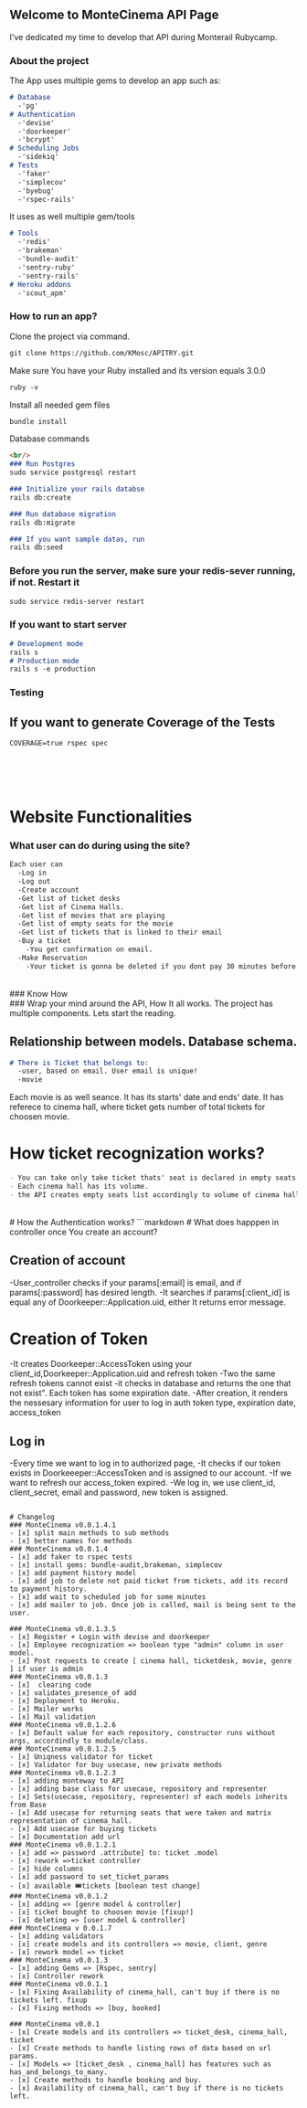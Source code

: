 ## Welcome to MonteCinema API Page

I've dedicated my time to develop that API during Monterail Rubycamp.
### About the project

The App uses multiple gems to develop an app such as:

```markdown
# Database
  -'pg'
# Authentication
  -'devise'
  -'doorkeeper'
  -'bcrypt'
# Scheduling Jobs
  -'sidekiq'
# Tests
  -'faker'
  -'simplecov'
  -'byebug'
  -'rspec-rails'
```
It uses as well multiple gem/tools

```markdown
# Tools
  -'redis'
  -'brakeman'
  -'bundle-audit'
  -'sentry-ruby'
  -'sentry-rails'
# Heroku addons
  -'scout_apm'
```


### How to run an app?
Clone the project via command.
```markdown
git clone https://github.com/KMosc/APITRY.git
```
Make sure You have your Ruby installed and its version equals 3.0.0
```markdown
ruby -v
```
Install all needed gem files
```markdown
bundle install
```
Database commands
```markdown
<br/>
### Run Postgres
sudo service postgresql restart

### Initialize your rails databse
rails db:create

### Run database migration
rails db:migrate

### If you want sample datas, run
rails db:seed
```
### Before you run the server, make sure your redis-sever running, if not. Restart it
```markdown
sudo service redis-server restart
```
### If you want to start server
```markdown
# Development mode
rails s
# Production mode
rails s -e production
```

### Testing
## If you want to generate Coverage of the Tests
```markdown
COVERAGE=true rspec spec
```
<br/>
<br/>
<br/>

# Website Functionalities

### What user can do during using the site?
```markdown
Each user can
  -Log in
  -Log out
  -Create account
  -Get list of ticket desks
  -Get list of Cinema Halls.
  -Get list of movies that are playing
  -Get list of empty seats for the movie
  -Get list of tickets that is linked to their email
  -Buy a ticket
    -You get confirmation on email.
  -Make Reservation
    -Your ticket is gonna be deleted if you dont pay 30 minutes before movies start.
```
<br/>
### Know How
<br/>
### Wrap your mind around the API, How It all works.
The project has multiple components. Lets start the reading.

## Relationship between models. Database schema.
```markdown
# There is Ticket that belongs to:
  -user, based on email. User email is unique!
  -movie
```
Each movie is as well seance. It has its starts' date and ends' date. It has referece to cinema hall, where ticket gets number of total tickets for choosen movie.

# How ticket recognization works?
```markdown
- You can take only take ticket thats' seat is declared in empty seats list.
- Each cinema hall has its volume.
- the API creates empty seats list accordingly to volume of cinema hall, each row has maximum 10 seats
```
<br/>
# How the Authentication works?
```markdown
# What does happpen in controller once You create an account?

## Creation of account
-User_controller checks if your params[:email] is email, and if params[:password] has desired length.
-It searches if params[:client_id] is equal any of Doorkeeper::Application.uid, either It returns error message.
# Creation of Token
-It creates Doorkeeper::AccessToken using your client_id,Doorkeeper::Application.uid and refresh token
-Two the same refresh tokens cannot exist
  -it checks in database and returns the one that not exist". Each token has some expiration date.
-After creation, it renders the nessesary information for user to log in auth token type, expiration date, access_token
## Log in
-Every time we want to log in to authorized page,
-It checks if our token exists in Doorkeeeper::AccessToken and is assigned to our account.
-If we want to refresh our access_token expired.
  -We log in, we use client_id, client_secret, email and password, new token is assigned.
```

# Changelog
### MonteCinema v0.0.1.4.1
- [x] split main methods to sub methods
- [x] better names for methods
### MonteCinema v0.0.1.4
- [x] add faker to rspec tests
- [x] install gems: bundle-audit,brakeman, simplecov
- [x] add payment history model
- [x] add job to delete not paid ticket from tickets, add its record to payment history.
- [x] add wait to scheduled job for some minutes 
- [x] add mailer to job. Once job is called, mail is being sent to the user.

### MonteCinema v0.0.1.3.5
- [x] Register + Login with devise and doorkeeper
- [x] Employee recognization => boolean type "admin" column in user model.
- [x] Post requests to create [ cinema hall, ticketdesk, movie, genre ] if user is admin
### MonteCinema v0.0.1.3
- [x]  clearing code
- [x] validates_presence_of add
- [x] Deployment to Heroku.
- [x] Mailer works
- [x] Mail validation
### MonteCinema v0.0.1.2.6
- [x] Default value for each repository, constructor runs without args, accordindly to module/class.
### MonteCinema v0.0.1.2.5
- [x] Uniqness validator for ticket
- [x] Validator for buy usecase, new private methods
### MonteCinema v0.0.1.2.3
- [x] adding monteway to API
- [x] adding base class for usecase, repository and representer
- [x] Sets(usecase, repository, representer) of each models inherits from Base
- [x] Add usecase for returning seats that were taken and matrix representation of cinema_hall.
- [x] Add usecase for buying tickets
- [x] Documentation add url
### MonteCinema v0.0.1.2.1
- [x] add => password .attribute] to: ticket .model
- [x] rework =>ticket controller
- [x] hide columns
- [x] add password to set_ticket_params
- [x] available 🎟tickets [boolean test change]
### MonteCinema v0.0.1.2
- [x] adding => [genre model & controller]
- [x] ticket bought to choosen movie [fixup!]
- [x] deleting => [user model & controller]
### MonteCinema v 0.0.1.7
- [x] adding validators
- [x] create models and its controllers => movie, client, genre
- [x] rework model => ticket
### MonteCinema v0.0.1.3
- [x] adding Gems => [Rspec, sentry]
- [x] Controller rework
### MonteCinema v0.0.1.1
- [x] Fixing Availability of cinema_hall, can't buy if there is no tickets left. fixup
- [x] Fixing methods => [buy, booked]

### MonteCinema v0.0.1 
- [x] Create models and its controllers => ticket_desk, cinema_hall, ticket
- [x] Create methods to handle listing rows of data based on url params.
- [x] Models => [ticket_desk , cinema_hall] has features such as has_and_belongs_to_many.
- [x] Create methods to handle booking and buy.
- [x] Availability of cinema_hall, can't buy if there is no tickets left.
